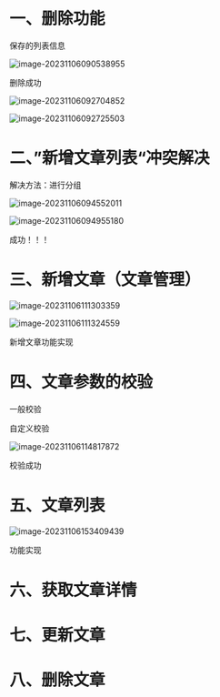 # 一、删除功能

保存的列表信息

![image-20231106090538955](C:/Users/lingzipeng/AppData/Roaming/Typora/typora-user-images/image-20231106090538955.png)

删除成功

![image-20231106092704852](C:/Users/lingzipeng/AppData/Roaming/Typora/typora-user-images/image-20231106092704852.png)

![image-20231106092725503](C:/Users/lingzipeng/AppData/Roaming/Typora/typora-user-images/image-20231106092725503.png)

# 二、”新增文章列表“冲突解决

解决方法：进行分组

![image-20231106094552011](C:/Users/lingzipeng/AppData/Roaming/Typora/typora-user-images/image-20231106094552011.png)

![image-20231106094955180](C:/Users/lingzipeng/AppData/Roaming/Typora/typora-user-images/image-20231106094955180.png)

成功！！！

# 三、新增文章（文章管理）

![image-20231106111303359](C:/Users/lingzipeng/AppData/Roaming/Typora/typora-user-images/image-20231106111303359.png)

![image-20231106111324559](C:/Users/lingzipeng/AppData/Roaming/Typora/typora-user-images/image-20231106111324559.png)

新增文章功能实现

# 四、文章参数的校验

一般校验



自定义校验 

![image-20231106114817872](C:/Users/lingzipeng/AppData/Roaming/Typora/typora-user-images/image-20231106114817872.png)

校验成功

# 五、文章列表

![image-20231106153409439](C:/Users/lingzipeng/AppData/Roaming/Typora/typora-user-images/image-20231106153409439.png)

功能实现

# 六、获取文章详情



# 七、更新文章



# 八、删除文章





